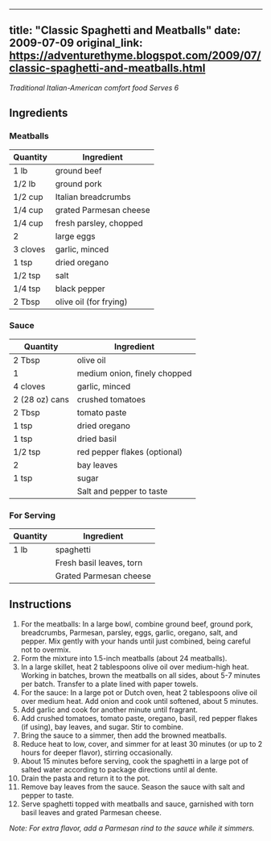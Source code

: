 <!-- filepath: /home/zacox/code/blogspot/adventurethyme/posts/2009-07-09-classic-spaghetti-and-meatballs-formatted.md -->
---
title: "Classic Spaghetti and Meatballs"
date: 2009-07-09
original_link: https://adventurethyme.blogspot.com/2009/07/classic-spaghetti-and-meatballs.html
---

_Traditional Italian-American comfort food_
_Serves 6_

## Ingredients

### Meatballs
| Quantity | Ingredient |
| -------- | ---------- |
| 1 lb | ground beef |
| 1/2 lb | ground pork |
| 1/2 cup | Italian breadcrumbs |
| 1/4 cup | grated Parmesan cheese |
| 1/4 cup | fresh parsley, chopped |
| 2 | large eggs |
| 3 cloves | garlic, minced |
| 1 tsp | dried oregano |
| 1/2 tsp | salt |
| 1/4 tsp | black pepper |
| 2 Tbsp | olive oil (for frying) |

### Sauce
| Quantity | Ingredient |
| -------- | ---------- |
| 2 Tbsp | olive oil |
| 1 | medium onion, finely chopped |
| 4 cloves | garlic, minced |
| 2 (28 oz) cans | crushed tomatoes |
| 2 Tbsp | tomato paste |
| 1 tsp | dried oregano |
| 1 tsp | dried basil |
| 1/2 tsp | red pepper flakes (optional) |
| 2 | bay leaves |
| 1 tsp | sugar |
| | Salt and pepper to taste |

### For Serving
| Quantity | Ingredient |
| -------- | ---------- |
| 1 lb | spaghetti |
| | Fresh basil leaves, torn |
| | Grated Parmesan cheese |

## Instructions

1. For the meatballs: In a large bowl, combine ground beef, ground pork, breadcrumbs, Parmesan, parsley, eggs, garlic, oregano, salt, and pepper. Mix gently with your hands until just combined, being careful not to overmix.
2. Form the mixture into 1.5-inch meatballs (about 24 meatballs).
3. In a large skillet, heat 2 tablespoons olive oil over medium-high heat. Working in batches, brown the meatballs on all sides, about 5-7 minutes per batch. Transfer to a plate lined with paper towels.
4. For the sauce: In a large pot or Dutch oven, heat 2 tablespoons olive oil over medium heat. Add onion and cook until softened, about 5 minutes.
5. Add garlic and cook for another minute until fragrant.
6. Add crushed tomatoes, tomato paste, oregano, basil, red pepper flakes (if using), bay leaves, and sugar. Stir to combine.
7. Bring the sauce to a simmer, then add the browned meatballs.
8. Reduce heat to low, cover, and simmer for at least 30 minutes (or up to 2 hours for deeper flavor), stirring occasionally.
9. About 15 minutes before serving, cook the spaghetti in a large pot of salted water according to package directions until al dente.
10. Drain the pasta and return it to the pot.
11. Remove bay leaves from the sauce. Season the sauce with salt and pepper to taste.
12. Serve spaghetti topped with meatballs and sauce, garnished with torn basil leaves and grated Parmesan cheese.

_Note: For extra flavor, add a Parmesan rind to the sauce while it simmers._
